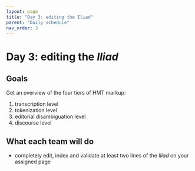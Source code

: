 ```yaml
---
layout: page
title: "Day 3: editing the Iliad"
parent: "Daily schedule"
nav_order: 3
---
```


# Day 3: editing the *Iliad*

## Goals

Get an overview of the four tiers of HMT markup:

1. transcription level
2. tokenization level
3. editorial disambiguation level
4. discourse level

## What each team will do

- completely edit, index and validate at least two lines of the *Iliad* on your assigned page